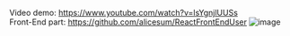 
Video demo: https://www.youtube.com/watch?v=lsYgnjlUUSs
<br/>
Front-End part: https://github.com/alicesum/ReactFrontEndUser
![image](https://user-images.githubusercontent.com/21982975/206614657-0c88540c-a1d1-4bbd-94c4-7eb7426cedbf.png)
